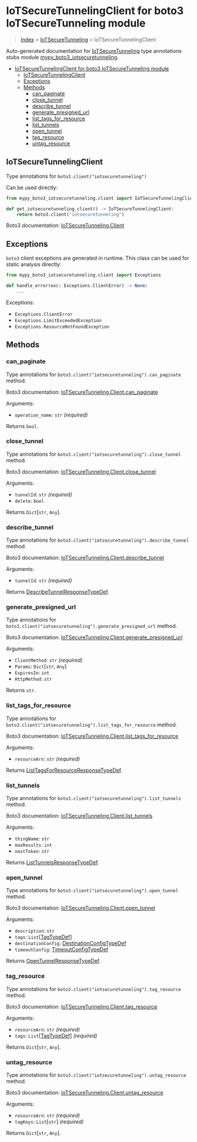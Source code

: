 # IoTSecureTunnelingClient for boto3 IoTSecureTunneling module

> [Index](..) > [IoTSecureTunneling](.) > IoTSecureTunnelingClient

Auto-generated documentation for
[IoTSecureTunneling](https://boto3.amazonaws.com/v1/documentation/api/1.17.73/reference/services/iotsecuretunneling.html#IoTSecureTunneling)
type annotations stubs module
[mypy_boto3_iotsecuretunneling](https://pypi.org/project/mypy-boto3-iotsecuretunneling/).

- [IoTSecureTunnelingClient for boto3 IoTSecureTunneling module](#iotsecuretunnelingclient-for-boto3-iotsecuretunneling-module)
  - [IoTSecureTunnelingClient](#iotsecuretunnelingclient)
  - [Exceptions](#exceptions)
  - [Methods](#methods)
    - [can_paginate](#can_paginate)
    - [close_tunnel](#close_tunnel)
    - [describe_tunnel](#describe_tunnel)
    - [generate_presigned_url](#generate_presigned_url)
    - [list_tags_for_resource](#list_tags_for_resource)
    - [list_tunnels](#list_tunnels)
    - [open_tunnel](#open_tunnel)
    - [tag_resource](#tag_resource)
    - [untag_resource](#untag_resource)

## IoTSecureTunnelingClient

Type annotations for `boto3.client("iotsecuretunneling")`

Can be used directly:

```python
from mypy_boto3_iotsecuretunneling.client import IoTSecureTunnelingClient

def get_iotsecuretunneling_client() -> IoTSecureTunnelingClient:
    return boto3.client("iotsecuretunneling")
```

Boto3 documentation:
[IoTSecureTunneling.Client](https://boto3.amazonaws.com/v1/documentation/api/1.17.73/reference/services/iotsecuretunneling.html#IoTSecureTunneling.Client)

## Exceptions

`boto3` client exceptions are generated in runtime. This class can be used for
static analysis directly:

```python
from mypy_boto3_iotsecuretunneling.client import Exceptions

def handle_error(exc: Exceptions.ClientError) -> None:
    ...
```

Exceptions:

- `Exceptions.ClientError`
- `Exceptions.LimitExceededException`
- `Exceptions.ResourceNotFoundException`

## Methods

### can_paginate

Type annotations for `boto3.client("iotsecuretunneling").can_paginate` method.

Boto3 documentation:
[IoTSecureTunneling.Client.can_paginate](https://boto3.amazonaws.com/v1/documentation/api/1.17.73/reference/services/iotsecuretunneling.html#IoTSecureTunneling.Client.can_paginate)

Arguments:

- `operation_name`: `str` *(required)*

Returns `bool`.

### close_tunnel

Type annotations for `boto3.client("iotsecuretunneling").close_tunnel` method.

Boto3 documentation:
[IoTSecureTunneling.Client.close_tunnel](https://boto3.amazonaws.com/v1/documentation/api/1.17.73/reference/services/iotsecuretunneling.html#IoTSecureTunneling.Client.close_tunnel)

Arguments:

- `tunnelId`: `str` *(required)*
- `delete`: `bool`

Returns `Dict`\[`str`, `Any`\].

### describe_tunnel

Type annotations for `boto3.client("iotsecuretunneling").describe_tunnel`
method.

Boto3 documentation:
[IoTSecureTunneling.Client.describe_tunnel](https://boto3.amazonaws.com/v1/documentation/api/1.17.73/reference/services/iotsecuretunneling.html#IoTSecureTunneling.Client.describe_tunnel)

Arguments:

- `tunnelId`: `str` *(required)*

Returns
[DescribeTunnelResponseTypeDef](./type_defs.md#describetunnelresponsetypedef).

### generate_presigned_url

Type annotations for
`boto3.client("iotsecuretunneling").generate_presigned_url` method.

Boto3 documentation:
[IoTSecureTunneling.Client.generate_presigned_url](https://boto3.amazonaws.com/v1/documentation/api/1.17.73/reference/services/iotsecuretunneling.html#IoTSecureTunneling.Client.generate_presigned_url)

Arguments:

- `ClientMethod`: `str` *(required)*
- `Params`: `Dict`\[`str`, `Any`\]
- `ExpiresIn`: `int`
- `HttpMethod`: `str`

Returns `str`.

### list_tags_for_resource

Type annotations for
`boto3.client("iotsecuretunneling").list_tags_for_resource` method.

Boto3 documentation:
[IoTSecureTunneling.Client.list_tags_for_resource](https://boto3.amazonaws.com/v1/documentation/api/1.17.73/reference/services/iotsecuretunneling.html#IoTSecureTunneling.Client.list_tags_for_resource)

Arguments:

- `resourceArn`: `str` *(required)*

Returns
[ListTagsForResourceResponseTypeDef](./type_defs.md#listtagsforresourceresponsetypedef).

### list_tunnels

Type annotations for `boto3.client("iotsecuretunneling").list_tunnels` method.

Boto3 documentation:
[IoTSecureTunneling.Client.list_tunnels](https://boto3.amazonaws.com/v1/documentation/api/1.17.73/reference/services/iotsecuretunneling.html#IoTSecureTunneling.Client.list_tunnels)

Arguments:

- `thingName`: `str`
- `maxResults`: `int`
- `nextToken`: `str`

Returns
[ListTunnelsResponseTypeDef](./type_defs.md#listtunnelsresponsetypedef).

### open_tunnel

Type annotations for `boto3.client("iotsecuretunneling").open_tunnel` method.

Boto3 documentation:
[IoTSecureTunneling.Client.open_tunnel](https://boto3.amazonaws.com/v1/documentation/api/1.17.73/reference/services/iotsecuretunneling.html#IoTSecureTunneling.Client.open_tunnel)

Arguments:

- `description`: `str`
- `tags`: `List`\[[TagTypeDef](./type_defs.md#tagtypedef)\]
- `destinationConfig`:
  [DestinationConfigTypeDef](./type_defs.md#destinationconfigtypedef)
- `timeoutConfig`: [TimeoutConfigTypeDef](./type_defs.md#timeoutconfigtypedef)

Returns [OpenTunnelResponseTypeDef](./type_defs.md#opentunnelresponsetypedef).

### tag_resource

Type annotations for `boto3.client("iotsecuretunneling").tag_resource` method.

Boto3 documentation:
[IoTSecureTunneling.Client.tag_resource](https://boto3.amazonaws.com/v1/documentation/api/1.17.73/reference/services/iotsecuretunneling.html#IoTSecureTunneling.Client.tag_resource)

Arguments:

- `resourceArn`: `str` *(required)*
- `tags`: `List`\[[TagTypeDef](./type_defs.md#tagtypedef)\] *(required)*

Returns `Dict`\[`str`, `Any`\].

### untag_resource

Type annotations for `boto3.client("iotsecuretunneling").untag_resource`
method.

Boto3 documentation:
[IoTSecureTunneling.Client.untag_resource](https://boto3.amazonaws.com/v1/documentation/api/1.17.73/reference/services/iotsecuretunneling.html#IoTSecureTunneling.Client.untag_resource)

Arguments:

- `resourceArn`: `str` *(required)*
- `tagKeys`: `List`\[`str`\] *(required)*

Returns `Dict`\[`str`, `Any`\].

